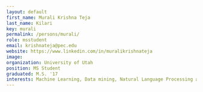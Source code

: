 ```yaml
---
layout: default
first_name: Murali Krishna Teja
last_name: Kilari
key: murali
permalink: /persons/murali/
role: msstudent
email: krishnateja@pec.edu
website: https://www.linkedin.com/in/muralikrishnateja
image: 
organization: University of Utah
position: MS Student
graduated: M.S. '17
interests: Machine Learning, Data mining, Natural Language Processing and Data Visualization
---
```


